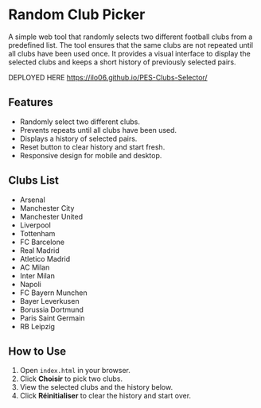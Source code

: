 # Random Club Picker

A simple web tool that randomly selects two different football clubs from a predefined list. The tool ensures that the same clubs are not repeated until all clubs have been used once. It provides a visual interface to display the selected clubs and keeps a short history of previously selected pairs.


DEPLOYED HERE
  https://ilo06.github.io/PES-Clubs-Selector/

## Features
- Randomly select two different clubs.
- Prevents repeats until all clubs have been used.
- Displays a history of selected pairs.
- Reset button to clear history and start fresh.
- Responsive design for mobile and desktop.

## Clubs List
- Arsenal
- Manchester City
- Manchester United
- Liverpool
- Tottenham
- FC Barcelone
- Real Madrid
- Atletico Madrid
- AC Milan
- Inter Milan
- Napoli
- FC Bayern Munchen
- Bayer Leverkusen
- Borussia Dortmund
- Paris Saint Germain
- RB Leipzig

## How to Use
1. Open `index.html` in your browser.
2. Click **Choisir** to pick two clubs.
3. View the selected clubs and the history below.
4. Click **Réinitialiser** to clear the history and start over.


